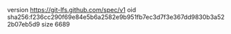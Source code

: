 version https://git-lfs.github.com/spec/v1
oid sha256:f236cc290f69e84e5b6a2582e9b951fb7ec3d7f3e367dd9830b3a522b07eb5d9
size 6689
